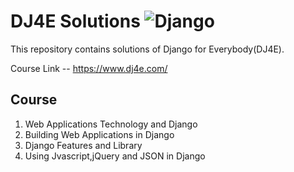 # DJ4E Solutions  <img alt="Django" src="https://img.shields.io/badge/django-%23092E20.svg?style=for-the-badge&logo=django&logoColor=white"/>  

This repository contains solutions of Django for Everybody(DJ4E).

Course Link -- https://www.dj4e.com/

## Course

1. Web Applications Technology and Django
2. Building Web Applications in Django
3. Django Features and Library
4. Using Jvascript,jQuery and JSON in Django
